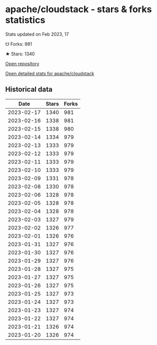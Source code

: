 # apache/cloudstack - stars & forks statistics

Stats updated on Feb 2023, 17

☋ Forks: 981

★ Stars: 1340

[Open repository](https://github.com/apache/cloudstack)

[Open detailed stats for apache/cloudstack](https://reviewgithub.com/rep/apache/cloudstack)

## Historical data
| Date | Stars | Forks |
|------|-------|-------|
| 2023-02-17 | 1340 | 981 | 
| 2023-02-16 | 1338 | 981 | 
| 2023-02-15 | 1338 | 980 | 
| 2023-02-14 | 1334 | 979 | 
| 2023-02-13 | 1333 | 979 | 
| 2023-02-12 | 1333 | 979 | 
| 2023-02-11 | 1333 | 979 | 
| 2023-02-10 | 1333 | 979 | 
| 2023-02-09 | 1331 | 978 | 
| 2023-02-08 | 1330 | 978 | 
| 2023-02-06 | 1328 | 978 | 
| 2023-02-05 | 1328 | 978 | 
| 2023-02-04 | 1328 | 978 | 
| 2023-02-03 | 1327 | 979 | 
| 2023-02-02 | 1326 | 977 | 
| 2023-02-01 | 1326 | 976 | 
| 2023-01-31 | 1327 | 976 | 
| 2023-01-30 | 1327 | 976 | 
| 2023-01-29 | 1327 | 976 | 
| 2023-01-28 | 1327 | 975 | 
| 2023-01-27 | 1327 | 975 | 
| 2023-01-26 | 1327 | 975 | 
| 2023-01-25 | 1327 | 973 | 
| 2023-01-24 | 1327 | 973 | 
| 2023-01-23 | 1327 | 974 | 
| 2023-01-22 | 1327 | 974 | 
| 2023-01-21 | 1326 | 974 | 
| 2023-01-20 | 1326 | 974 | 

